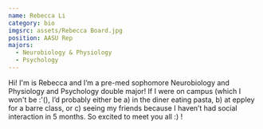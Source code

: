 ```yaml
---
name: Rebecca Li
category: bio
imgsrc: assets/Rebecca Board.jpg
position: AASU Rep
majors:
  - Neurobiology & Physiology
  - Psychology
---
```

Hi! I'm is Rebecca and I’m a pre-med sophomore Neurobiology and Physiology and Psychology double major! If I were on campus (which I won't be :'(), I’d probably either be a) in the diner eating pasta, b) at eppley for a barre class, or c) seeing my friends because I haven’t had social interaction in 5 months. So excited to meet you all :) !
